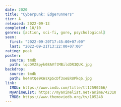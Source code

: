 ```yaml
---
date: 2020
title: "Cyberpunk: Edgerunners"
tier: A
released: 2022-09-13
completed: 10/10
genres: [action, sci-fi, gore, psychological]
seen:
  first: "2022-09-20T17:45:00+07:00"
  last: "2022-09-21T13:22:00+07:00"
rating: peak
poster:
  source: tmdb
  path: lqcDVZ8pyk08AVftMBildDR3QUK.jpg
backdrop:
  source: tmdb
  path: he4mtQe9KWsXpScDf3seER8Pkq6.jpg
link:
  IMDb: https://www.imdb.com/title/tt12590266/
  MyAnimeList: https://myanimelist.net/anime/42310
  TMDB: https://www.themoviedb.org/tv/105248
---
```


